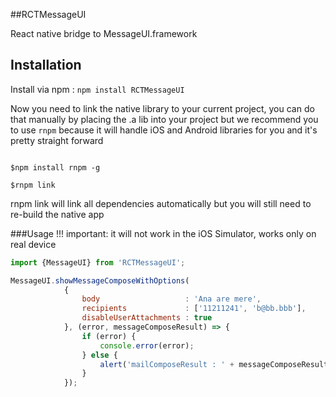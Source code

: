 ##RCTMessageUI

React native bridge to MessageUI.framework

## Installation
Install via npm :
`npm install RCTMessageUI`

Now you need to link the native library to your current project, you can do that manually
by placing the .a lib into your project but we recommend you to use `rnpm` because it will
handle iOS and Android libraries for you and it's pretty straight forward

```

$npm install rnpm -g

$rnpm link

```

rnpm link will link all dependencies automatically but you will still need to re-build the native app

###Usage
!!! important: it will not work in the iOS Simulator, works only on real device


```javascript
import {MessageUI} from 'RCTMessageUI';

MessageUI.showMessageComposeWithOptions(
            {
                body                   : 'Ana are mere',
                recipients             : ['11211241', 'b@bb.bbb'],
                disableUserAttachments : true
            }, (error, messageComposeResult) => {
                if (error) {
                    console.error(error);
                } else {
                    alert('mailComposeResult : ' + messageComposeResult);
                }
            });
```
